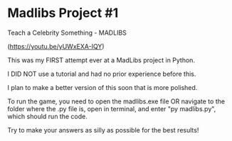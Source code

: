 # Madlibs Project #1 

Teach a Celebrity Something - MADLIBS 

(https://youtu.be/yUWxEXA-IQY)

This was my FIRST attempt ever at a MadLibs project in Python.

I DID NOT use a tutorial and had no prior experience before this. 

I plan to make a better version of this soon that is more polished. 

To run the game, you need to open the madlibs.exe file OR navigate to the folder where the .py file is, open in terminal, and 
enter "py madlibs.py", which should run the code. 

Try to make your answers as silly as possible for the best results!  

